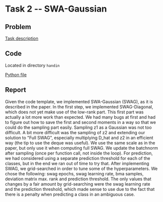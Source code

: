 # Task 2 -- SWA-Gaussian

## Problem

[Task description](task2_description.pdf)

## Code

Located in directory `handin`

[Python file](handin/solution.py)

## Report

Given the code template, we implemented SWA-Gaussian (SWAG), as it is described in the paper. In the first step, we implemented SWAG-Diagonal, which does not yet make use of the low-rank part. This first part was actually a lot more work than expected. We had many bugs at first and had to figure out how to save the first and second moments in a way so that we could do the sampling part easily. Sampling z1 as a Gaussian was not too difficult. A bit more difficult was the sampling of z2 and extending our solution to "Full SWAG", especially multiplying D_hat and z2 in an efficient way (the tip to use the deque was useful). We use the same scale as in the paper, but only use it when computing full SWAG. We update the batchnorm after sampling (once per function call, not inside the loop). For prediction, we had considered using a separate prediction threshold for each of the classes, but in the end we ran out of time to try that. After implementing SWAG, we grid-searched in order to tune some of the hyperparameters. We chose the following: swag epochs, swag learning rate, bma samples, deviation matrix max. rank and prediction threshold. The only values that changes by a fair amount by grid-searching were the swag learning rate and the prediction threshold, which made sense to use due to the fact that there is a penalty when predicting a class in an ambiguous case.